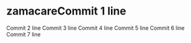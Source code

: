 # zamacareCommit 1 line
Commit 2 line
Commit 3 line
Commit 4 line
Commit 5 line
Commit 6 line
Commit 7 line
